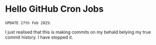 # Hello GitHub Cron Jobs

`UPDATE 27th Feb 2025`:

I just realised that this is making commits on my behald belying my true commit history. I have stopped it.
